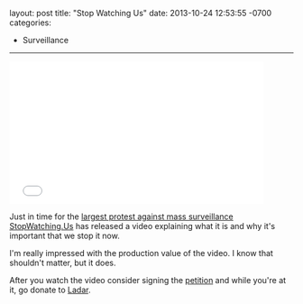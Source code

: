 layout: post
title:  "Stop Watching Us"
date:   2013-10-24 12:53:55 -0700
categories:
  - Surveillance
---

<iframe class="embedly-embed" src="//cdn.embedly.com/widgets/media.html?src=https%3A%2F%2Fwww.youtube.com%2Fembed%2FaGmiw_rrNxk%3Ffeature%3Doembed&url=https%3A%2F%2Fwww.youtube.com%2Fwatch%3Fv%3DaGmiw_rrNxk&image=https%3A%2F%2Fi.ytimg.com%2Fvi%2FaGmiw_rrNxk%2Fhqdefault.jpg&key=d815972c91e546edb5d2d02e509f8b1c&type=text%2Fhtml&schema=youtube" width="450" height="253" scrolling="no" frameborder="0" allowfullscreen></iframe>

Just in time for the  [largest protest against mass surveillance](https://rally.stopwatching.us/)    [StopWatching.Us](https://optin.stopwatching.us/)  has released a video explaining what it is and why it's important that we stop it now. 

 I'm really impressed with the production value of the video. I know that shouldn't matter, but it does. 

 After you watch the video consider signing the  [petition](https://optin.stopwatching.us/)  and while you're at it, go donate to  [Ladar](https://rally.org/lavabit). 

 
